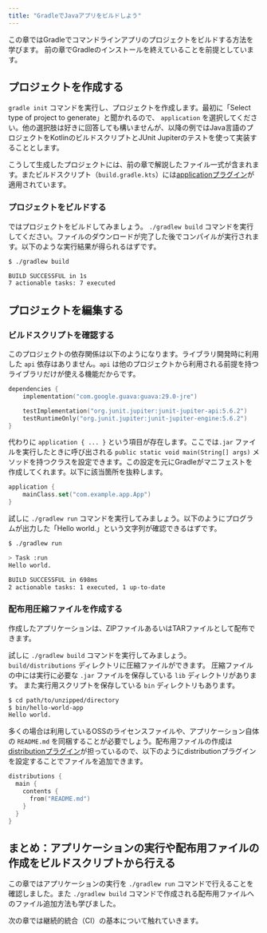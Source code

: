 ```yaml
---
title: "GradleでJavaアプリをビルドしよう"
---
```

この章ではGradleでコマンドラインアプリのプロジェクトをビルドする方法を学びます。
前の章でGradleのインストールを終えていることを前提としています。

## プロジェクトを作成する

`gradle init` コマンドを実行し、プロジェクトを作成します。最初に「Select type of project to generate」と聞かれるので、 `application` を選択してください。他の選択肢は好きに回答しても構いませんが、以降の例ではJava言語のプロジェクトをKotlinのビルドスクリプトとJUnit Jupiterのテストを使って実装することとします。

こうして生成したプロジェクトには、前の章で解説したファイル一式が含まれます。またビルドスクリプト（`build.gradle.kts`）には[applicationプラグイン](https://docs.gradle.org/current/userguide/application_plugin.html)が適用されています。

### プロジェクトをビルドする
ではプロジェクトをビルドしてみましょう。 `./gradlew build` コマンドを実行してください。ファイルのダウンロードが完了した後でコンパイルが実行されます。以下のような実行結果が得られるはずです。

```sh
$ ./gradlew build

BUILD SUCCESSFUL in 1s
7 actionable tasks: 7 executed
```

## プロジェクトを編集する
### ビルドスクリプトを確認する
このプロジェクトの依存関係は以下のようになります。ライブラリ開発時に利用した `api` 依存はありません。`api` は他のプロジェクトから利用される前提を持つライブラリだけが使える機能だからです。

```kotlin
dependencies {
    implementation("com.google.guava:guava:29.0-jre")

    testImplementation("org.junit.jupiter:junit-jupiter-api:5.6.2")
    testRuntimeOnly("org.junit.jupiter:junit-jupiter-engine:5.6.2")
}
```

代わりに `application { ... }` という項目が存在します。ここでは`.jar` ファイルを実行したときに呼び出される `public static void main(String[] args)` メソッドを持つクラスを設定できます。この設定を元にGradleがマニフェストを作成してくれます。以下に該当箇所を抜粋します。

```kotlin
application {
    mainClass.set("com.example.app.App")
}
```

試しに `./gradlew run` コマンドを実行してみましょう。以下のようにプログラムが出力した「Hello world.」という文字列が確認できるはずです。

```sh
$ ./gradlew run                                                

> Task :run
Hello world.

BUILD SUCCESSFUL in 698ms
2 actionable tasks: 1 executed, 1 up-to-date
```

### 配布用圧縮ファイルを作成する

作成したアプリケーションは、ZIPファイルあるいはTARファイルとして配布できます。

試しに `./gradlew build` コマンドを実行してみましょう。 `build/distributions` ディレクトリに圧縮ファイルができます。
圧縮ファイルの中には実行に必要な `.jar` ファイルを保存している `lib` ディレクトリがあります。
また実行用スクリプトを保存している `bin` ディレクトリもあります。

```sh
$ cd path/to/unzipped/directory
$ bin/hello-world-app                          
Hello world.
```

多くの場合は利用しているOSSのライセンスファイルや、アプリケーション自体の `README.md` を同梱することが必要でしょう。配布用ファイルの作成は[distributionプラグイン](https://docs.gradle.org/current/userguide/distribution_plugin.html)が担っているので、以下のようにdistributionプラグインを設定することでファイルを追加できます。

```kotlin
distributions {
  main {
    contents {
      from("README.md")
    }
  }
}
```

## まとめ：アプリケーションの実行や配布用ファイルの作成をビルドスクリプトから行える

この章ではアプリケーションの実行を `./gradlew run` コマンドで行えることを確認しました。また `./gradlew build` コマンドで作成される配布用ファイルへのファイル追加方法も学びました。

次の章では継続的統合（CI）の基本について触れていきます。

